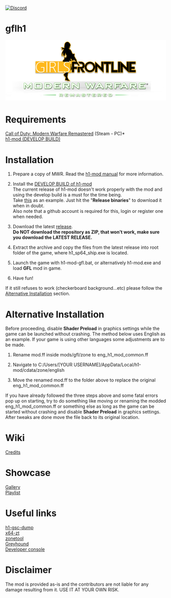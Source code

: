 [![Discord](https://img.shields.io/discord/725057886958387393?label=Discord&logo=discord)](https://discord.gg/yYQDxkUtkV)
# gflh1
![](https://github.com/Loyalists/gflh1/blob/main/assets/github/logo.png?raw=true)

# Requirements
[Call of Duty: Modern Warfare Remastered](https://store.steampowered.com/app/393080/Call_of_Duty_Modern_Warfare_Remastered_2017/) (Steam - PC)*  
[h1-mod (DEVELOP BUILD)](https://github.com/h1-mod/h1-mod)

# Installation
1. Prepare a copy of MWR. Read the [h1-mod manual](https://docs.h1.gg/install) for more information.

2. Install the [DEVELOP BUILD of h1-mod](https://github.com/h1-mod/h1-mod/actions?query=branch%3Adevelop)  
The current release of h1-mod doesn't work properly with the mod and using the develop build is a must for the time being.   
Take [this](https://github.com/h1-mod/h1-mod/actions/runs/4478388098) as an example. Just hit the "**Release binaries**" to download it when in doubt.   
Also note that a github account is required for this, login or register one when needed.

3. Download the latest [release](https://github.com/Loyalists/gflh1/releases/tag/1.0).  
**Do NOT download the repository as ZIP, that won't work, make sure you download the LATEST RELEASE.**

4. Extract the archive and copy the files from the latest release into root folder of the game, where h1_sp64_ship.exe is located.

5. Launch the game with h1-mod-gfl.bat, or alternatively h1-mod.exe and load **GFL** mod in game.

6. Have fun!

If it still refuses to work (checkerboard background...etc) please follow the [Alternative Installation](https://github.com/Loyalists/gflh1#alternative-installation) section.

# Alternative Installation
Before proceeding, disable **Shader Preload** in graphics settings while the game can be launched without crashing. 
The method below uses English as an example. If your game is using other languages some adjustments are to be made.  

1. Rename mod.ff inside mods/gfl/zone to eng_h1_mod_common.ff

2. Navigate to C:/Users/[YOUR USERNAME]/AppData/Local/h1-mod/cdata/zone/english

3. Move the renamed mod.ff to the folder above to replace the original eng_h1_mod_common.ff

If you have already followed the three steps above and some fatal errors pop up on starting, try to do something like moving or renaming the modded eng_h1_mod_common.ff or something else as long as the game can be started without crashing and disable **Shader Preload** in graphics settings. After tweaks are done move the file back to its original location.
# Wiki   
[Credits](https://github.com/Loyalists/gflh1/wiki/Credits)   

# Showcase
[Gallery](https://github.com/Loyalists/gflh1/wiki/Gallery)  
[Playlist](https://www.youtube.com/playlist?list=PLHUTPjEfLLEKv1Z3CTZfLMDq3d0J3W4h8)   

# Useful links
[h1-gsc-dump](https://github.com/mjkzy/h1-gsc-dump)   
[x64-zt](https://github.com/Joelrau/x64-zt)   
[zonetool](https://github.com/Joelrau/zonetool)   
[Greyhound](https://github.com/Scobalula/Greyhound)   
[Developer console](https://callofduty.fandom.com/wiki/Developer_console)   

# Disclaimer
The mod is provided as-is and the contributors are not liable for any damage resulting from it. USE IT AT YOUR OWN RISK.
